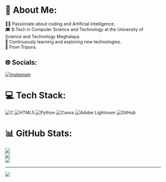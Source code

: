 # 💫 About Me:
👨‍💻 Passionate about coding and Artificial Intelligence.<br>🎓 B.Tech in Computer Science and Technology at the University of Science and Technology Meghalaya.<br>🌱 Continuously learning and exploring new technologies.<br>📍 From Tripura.


## 🌐 Socials:
[![Instagram](https://img.shields.io/badge/Instagram-%23E4405F.svg?logo=Instagram&logoColor=white)](https://instagram.com/jaherullllhasan) 

# 💻 Tech Stack:
![C](https://img.shields.io/badge/c-%2300599C.svg?style=for-the-badge&logo=c&logoColor=white) ![HTML5](https://img.shields.io/badge/html5-%23E34F26.svg?style=for-the-badge&logo=html5&logoColor=white) ![Python](https://img.shields.io/badge/python-3670A0?style=for-the-badge&logo=python&logoColor=ffdd54) ![Canva](https://img.shields.io/badge/Canva-%2300C4CC.svg?style=for-the-badge&logo=Canva&logoColor=white) ![Adobe Lightroom](https://img.shields.io/badge/Adobe%20Lightroom-31A8FF.svg?style=for-the-badge&logo=Adobe%20Lightroom&logoColor=white) ![GitHub](https://img.shields.io/badge/github-%23121011.svg?style=for-the-badge&logo=github&logoColor=white)
# 📊 GitHub Stats:
![](https://github-readme-stats.vercel.app/api?username=jaherulhasan06&theme=tokyonight&hide_border=true&include_all_commits=false&count_private=false)<br/>
![](https://github-readme-streak-stats.herokuapp.com/?user=jaherulhasan06&theme=tokyonight&hide_border=true)<br/>
![](https://github-readme-stats.vercel.app/api/top-langs/?username=jaherulhasan06&theme=tokyonight&hide_border=true&include_all_commits=false&count_private=false&layout=compact)

---
[![](https://visitcount.itsvg.in/api?id=jaherulhasan06&icon=0&color=0)](https://visitcount.itsvg.in)

<!-- Proudly created with GPRM ( https://gprm.itsvg.in ) -->
